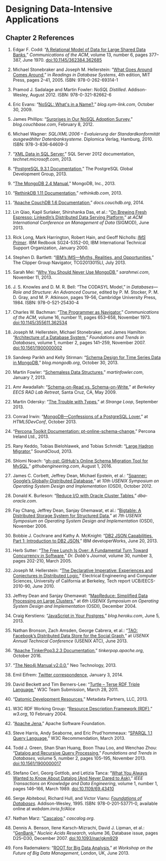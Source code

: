 Designing Data-Intensive Applications
=====================================

Chapter 2 References
--------------------

1.  Edgar F. Codd:
    “[A Relational Model of Data for Large Shared Data Banks](https://www.seas.upenn.edu/~zives/03f/cis550/codd.pdf),” *Communications of the ACM*, volume 13, number
    6, pages 377–387, June 1970.
    [doi:10.1145/362384.362685](http://dx.doi.org/10.1145/362384.362685)

1.  Michael Stonebraker and Joseph M. Hellerstein:
    “[What Goes Around Comes Around](http://mitpress2.mit.edu/books/chapters/0262693143chapm1.pdf),”
    in *Readings in Database Systems*, 4th edition, MIT Press, pages 2–41, 2005.
    ISBN: 978-0-262-69314-1

1.  Pramod J. Sadalage and
    Martin Fowler: *NoSQL Distilled*. Addison-Wesley, August 2012. ISBN:
    978-0-321-82662-6

1.  Eric Evans:
    “[NoSQL: What's in a Name?](http://blog.sym-link.com/2009/10/30/nosql_whats_in_a_name.html),” *blog.sym-link.com*, October 30, 2009.

1.  James Phillips:
      “[Surprises in Our NoSQL   Adoption Survey](http://blog.couchbase.com/nosql-adoption-survey-surprises),” *blog.couchbase.com*, February 8, 2012.

1.  Michael Wagner:
      *SQL/XML:2006 – Evaluierung der Standardkonformität ausgewählter Datenbanksysteme*.
      Diplomica Verlag, Hamburg, 2010. ISBN: 978-3-836-64609-3

1.  “[XML   Data in SQL Server](http://technet.microsoft.com/en-us/library/bb522446.aspx),” SQL Server 2012 documentation, *technet.microsoft.com*, 2013.

1.  “[PostgreSQL   9.3.1 Documentation](http://www.postgresql.org/docs/9.3/static/index.html),” The PostgreSQL Global Development Group, 2013.

1.  “[The MongoDB 2.4 Manual](http://docs.mongodb.org/manual/),” MongoDB, Inc., 2013.

1.  “[RethinkDB 1.11 Documentation](http://www.rethinkdb.com/docs/),” *rethinkdb.com*, 2013.

1.  “[Apache CouchDB 1.6 Documentation](http://docs.couchdb.org/en/latest/),” *docs.couchdb.org*, 2014.

1.  Lin Qiao, Kapil Surlaker, Shirshanka Das, et al.:
    “[On Brewing Fresh Espresso: LinkedIn’s Distributed Data Serving Platform](http://www.slideshare.net/amywtang/espresso-20952131),” at *ACM International Conference on Management
    of Data* (SIGMOD), June 2013.

1.  Rick Long, Mark Harrington, Robert Hain, and Geoff Nicholls:
    <a href="http://www.redbooks.ibm.com/redbooks/pdfs/sg245352.pdf">*IMS Primer*</a>.
    IBM Redbook SG24-5352-00, IBM International Technical Support Organization, January 2000.

1.  Stephen D. Bartlett:
    “[IBM’s IMS—Myths, Realities, and Opportunities](ftp://public.dhe.ibm.com/software/data/ims/pdf/TCG2013015LI.pdf),” The Clipper Group Navigator, TCG2013015LI, July 2013.

1.  Sarah Mei:
    “[Why You Should Never Use MongoDB](http://www.sarahmei.com/blog/2013/11/11/why-you-should-never-use-mongodb/),”
    *sarahmei.com*, November 11, 2013.

1.  J. S. Knowles and D. M. R. Bell:
    “The CODASYL Model,” in *Databases—Role and Structure: An Advanced Course*, edited by P. M.
    Stocker, P. M. D. Gray, and M. P. Atkinson, pages 19–56, Cambridge University Press, 1984. ISBN:
    978-0-521-25430-4

1.  Charles W. Bachman:
    “[The Programmer as Navigator](http://dl.acm.org/citation.cfm?id=362534),”
    *Communications of the ACM*, volume 16, number 11, pages 653–658, November 1973.
    [doi:10.1145/355611.362534](http://dx.doi.org/10.1145/355611.362534)

1.  Joseph M. Hellerstein, Michael Stonebraker, and James Hamilton:
    “[Architecture of a Database System](http://db.cs.berkeley.edu/papers/fntdb07-architecture.pdf),”
    *Foundations and Trends in Databases*, volume 1, number 2, pages 141–259, November 2007.
    [doi:10.1561/1900000002](http://dx.doi.org/10.1561/1900000002)

1.  Sandeep Parikh and Kelly Stirman:
    “[Schema Design for Time Series Data in MongoDB](http://blog.mongodb.org/post/65517193370/schema-design-for-time-series-data-in-mongodb),” *blog.mongodb.org*, October 30, 2013.

1.  Martin Fowler:
    “[Schemaless Data Structures](http://martinfowler.com/articles/schemaless/),”
    *martinfowler.com*, January 7, 2013.

1.  Amr Awadallah:
    “[Schema-on-Read vs. Schema-on-Write](http://www.slideshare.net/awadallah/schemaonread-vs-schemaonwrite),” at *Berkeley EECS RAD Lab Retreat*, Santa Cruz, CA, May 2009.

1.  Martin Odersky:
    “[The Trouble with Types](http://www.infoq.com/presentations/data-types-issues),”
    at *Strange Loop*, September 2013.

1.  Conrad Irwin:
    “[MongoDB—Confessions of a PostgreSQL Lover](https://speakerdeck.com/conradirwin/mongodb-confessions-of-a-postgresql-lover),” at *HTML5DevConf*, October 2013.

1.  “[Percona Toolkit Documentation: pt-online-schema-change](http://www.percona.com/doc/percona-toolkit/2.2/pt-online-schema-change.html),” Percona Ireland Ltd., 2013.

1.  Rany Keddo, Tobias Bielohlawek, and Tobias Schmidt:
    “[Large Hadron Migrator](https://github.com/soundcloud/lhm),” SoundCloud, 2013.

1.  Shlomi Noach:
    “[gh-ost: GitHub's Online Schema Migration Tool for MySQL](http://githubengineering.com/gh-ost-github-s-online-migration-tool-for-mysql/),” *githubengineering.com*, August 1, 2016.

1.  James C. Corbett, Jeffrey Dean, Michael Epstein, et al.:
    “[Spanner: Google’s Globally-Distributed Database](http://research.google.com/archive/spanner.html),”
    at *10th USENIX Symposium on Operating System Design and Implementation* (OSDI),
    October 2012.

1.  Donald K. Burleson:
    “[Reduce I/O with Oracle Cluster Tables](http://www.dba-oracle.com/oracle_tip_hash_index_cluster_table.htm),” *dba-oracle.com*.

1.  Fay Chang, Jeffrey Dean, Sanjay Ghemawat, et al.:
    “[Bigtable: A Distributed Storage System for Structured Data](http://research.google.com/archive/bigtable.html),” at *7th USENIX Symposium on Operating System Design and
    Implementation* (OSDI), November 2006.

1.  Bobbie J. Cochrane and Kathy A. McKnight:
    “[DB2 JSON Capabilities, Part 1: Introduction to DB2 JSON](http://www.ibm.com/developerworks/data/library/techarticle/dm-1306nosqlforjson1/),” IBM developerWorks, June 20, 2013.

1.  Herb Sutter:
    “[The Free Lunch Is Over: A Fundamental Turn Toward Concurrency in Software](http://www.gotw.ca/publications/concurrency-ddj.htm),” *Dr. Dobb's Journal*,
    volume 30, number 3, pages 202-210, March 2005.

1.  Joseph M. Hellerstein:
    “[The Declarative Imperative: Experiences and Conjectures in Distributed Logic](http://www.eecs.berkeley.edu/Pubs/TechRpts/2010/EECS-2010-90.pdf),” Electrical Engineering and
    Computer Sciences, University of California at Berkeley, Tech report UCB/EECS-2010-90, June
    2010.

1.  Jeffrey Dean and Sanjay Ghemawat:
    “[MapReduce: Simplified Data Processing on Large Clusters](http://research.google.com/archive/mapreduce.html),” at *6th USENIX Symposium on Operating System Design and
    Implementation* (OSDI), December 2004.

1.  Craig Kerstiens:
    “[JavaScript in Your Postgres](https://blog.heroku.com/javascript_in_your_postgres),”
    *blog.heroku.com*, June 5, 2013.

1.  Nathan Bronson, Zach Amsden, George Cabrera, et al.:
    “[TAO: Facebook’s Distributed Data Store for the Social Graph](https://www.usenix.org/conference/atc13/technical-sessions/presentation/bronson),” at
    *USENIX Annual Technical Conference* (USENIX ATC), June 2013.

1.  “[Apache TinkerPop3.2.3 Documentation](http://tinkerpop.apache.org/docs/3.2.3/reference/),” *tinkerpop.apache.org*, October 2016.

1.  “[The Neo4j Manual v2.0.0](http://docs.neo4j.org/chunked/2.0.0/index.html),”
    Neo Technology, 2013.

1.  Emil Eifrem:
    [Twitter correspondence](https://twitter.com/emileifrem/status/419107961512804352), January 3, 2014.

1.  David Beckett and Tim Berners-Lee:
    “[Turtle – Terse RDF Triple Language](http://www.w3.org/TeamSubmission/turtle/),”
    W3C Team Submission, March 28, 2011.

1.  “[Datomic Development Resources](http://docs.datomic.com/),” Metadata Partners, LLC, 2013.

1.  W3C RDF Working Group:
    “[Resource Description Framework (RDF)](http://www.w3.org/RDF/),”
    *w3.org*, 10 February 2004.

1.  “[Apache Jena](http://jena.apache.org/),”
    Apache Software Foundation.

1.  Steve Harris, Andy Seaborne, and Eric
    Prud'hommeaux: “[SPARQL 1.1 Query Language](http://www.w3.org/TR/sparql11-query/),”
    W3C Recommendation, March 2013.

1.  Todd J. Green, Shan Shan Huang, Boon Thau Loo, and Wenchao Zhou:
    “[Datalog and Recursive Query Processing](http://blogs.evergreen.edu/sosw/files/2014/04/Green-Vol5-DBS-017.pdf),” *Foundations and Trends in Databases*,
    volume 5, number 2, pages 105–195, November 2013.
    [doi:10.1561/1900000017](http://dx.doi.org/10.1561/1900000017)

1.  Stefano Ceri, Georg Gottlob, and Letizia Tanca:
    “[What You Always Wanted to Know About Datalog (And Never Dared to Ask)](https://www.researchgate.net/profile/Letizia_Tanca/publication/3296132_What_you_always_wanted_to_know_about_Datalog_and_never_dared_to_ask/links/0fcfd50ca2d20473ca000000.pdf),” *IEEE
    Transactions on Knowledge and Data Engineering*, volume 1, number 1, pages 146–166, March 1989.
    [doi:10.1109/69.43410](http://dx.doi.org/10.1109/69.43410)

1.  Serge Abiteboul, Richard Hull, and Victor Vianu:
    <a href="http://webdam.inria.fr/Alice/">*Foundations of Databases*</a>. Addison-Wesley, 1995.
    ISBN: 978-0-201-53771-0, available online at *webdam.inria.fr/Alice*

1.  Nathan Marz:
    “[Cascalog](http://cascalog.org/)," *cascalog.org*.

1.  Dennis A. Benson,
      Ilene Karsch-Mizrachi, David J. Lipman, et al.:
      “[GenBank](http://nar.oxfordjournals.org/content/36/suppl_1/D25.full-text-lowres.pdf),”
      *Nucleic Acids Research*, volume 36, Database issue, pages D25–D30, December 2007.
      [doi:10.1093/nar/gkm929](http://dx.doi.org/10.1093/nar/gkm929)

1.  Fons Rademakers:
      “[ROOT   for Big Data Analysis](http://indico.cern.ch/getFile.py/access?contribId=13&amp;resId=0&amp;materialId=slides&amp;confId=246453),” at *Workshop on the Future of Big Data Management*,
      London, UK, June 2013.

